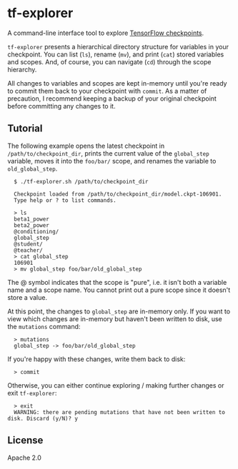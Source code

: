 # tf-explorer
A command-line interface tool to explore [TensorFlow checkpoints](https://www.tensorflow.org/guide/checkpoints).

`tf-explorer` presents a hierarchical directory structure for variables in your checkpoint. You can
list (`ls`), rename (`mv`), and print (`cat`) stored variables and scopes. And, of course, you
can navigate (`cd`) through the scope hierarchy.

All changes to variables and scopes are kept in-memory until you're ready to commit them back to
your checkpoint with `commit`. As a matter of precaution, I recommend keeping a backup of your
original checkpoint before committing any changes to it.

## Tutorial
The following example opens the latest checkpoint in `/path/to/checkpoint_dir`, prints the
current value of the `global_step` variable, moves it into the `foo/bar/` scope, and renames
the variable to `old_global_step`.

```
  $ ./tf-explorer.sh /path/to/checkpoint_dir
```
```
  Checkpoint loaded from /path/to/checkpoint_dir/model.ckpt-106901.
  Type help or ? to list commands.

  > ls
  beta1_power
  beta2_power
  @conditioning/
  global_step
  @student/
  @teacher/
  > cat global_step
  106901
  > mv global_step foo/bar/old_global_step
```

The @ symbol indicates that the scope is "pure", i.e. it isn't both a variable name and
a scope name. You cannot print out a pure scope since it doesn't store a value.

At this point, the changes to `global_step` are in-memory only. If you want to view which
changes are in-memory but haven't been written to disk, use the `mutations` command:

```
  > mutations
  global_step -> foo/bar/old_global_step
```

If you're happy with these changes, write them back to disk:

```
  > commit
```

Otherwise, you can either continue exploring / making further changes or exit `tf-explorer`:

```
  > exit
  WARNING: there are pending mutations that have not been written to disk. Discard (y/N)? y
```

## License
Apache 2.0
